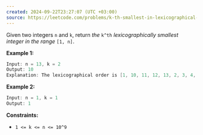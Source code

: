 ```yaml
---
created: 2024-09-22T23:27:07 (UTC +03:00)
source: https://leetcode.com/problems/k-th-smallest-in-lexicographical-order/description/?envType=daily-question&envId=2024-09-22
---
```

Given two integers `n` and `k`, return _the_ `k^th` _lexicographically smallest integer in the range_ `[1, n]`.


**Example 1:**

``` Java
Input: n = 13, k = 2
Output: 10
Explanation: The lexicographical order is [1, 10, 11, 12, 13, 2, 3, 4, 5, 6, 7, 8, 9], so the second smallest number is 10.
```


**Example 2:**

``` Java
Input: n = 1, k = 1
Output: 1
```


**Constraints:**

-   `1 <= k <= n <= 10^9`

